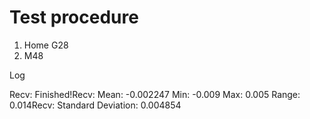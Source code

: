 
# Test procedure
1. Home
 G28
 2. M48

Log

Recv: Finished!Recv: Mean: -0.002247 Min: -0.009 Max: 0.005 Range: 0.014Recv: Standard Deviation: 0.004854
<!--stackedit_data:
eyJoaXN0b3J5IjpbLTEyNjc4NjQ5NzJdfQ==
-->